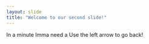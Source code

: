 ```yaml
---
layout: slide
title: "Welcome to our second slide!"
---
```

In a minute Imma need a
Use the left arrow to go back!
